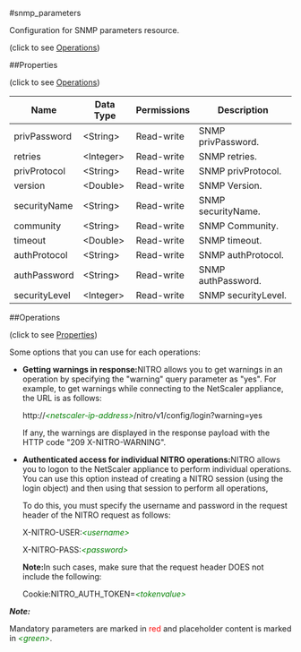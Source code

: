 #snmp_parameters



Configuration for SNMP parameters resource.

<span>(click to see [Operations](#operations))</span>



##Properties 

<span>(click to see [Operations](#operations))</span>





<table><thead><tr><th>Name</th><th>Data Type</th><th>Permissions</th><th>Description</th></tr></thead><tbody><tr><td>privPassword</td><td>&lt;String></td><td>Read-write</td><td>SNMP privPassword.</td></tr><tr><td>retries</td><td>&lt;Integer></td><td>Read-write</td><td>SNMP retries.</td></tr><tr><td>privProtocol</td><td>&lt;String></td><td>Read-write</td><td>SNMP privProtocol.</td></tr><tr><td>version</td><td>&lt;Double></td><td>Read-write</td><td>SNMP Version.</td></tr><tr><td>securityName</td><td>&lt;String></td><td>Read-write</td><td>SNMP securityName.</td></tr><tr><td>community</td><td>&lt;String></td><td>Read-write</td><td>SNMP Community.</td></tr><tr><td>timeout</td><td>&lt;Double></td><td>Read-write</td><td>SNMP timeout.</td></tr><tr><td>authProtocol</td><td>&lt;String></td><td>Read-write</td><td>SNMP authProtocol.</td></tr><tr><td>authPassword</td><td>&lt;String></td><td>Read-write</td><td>SNMP authPassword.</td></tr><tr><td>securityLevel</td><td>&lt;Integer></td><td>Read-write</td><td>SNMP securityLevel.</td></tr></tbody></table>

##Operations 

<span>(click to see [Properties](#properties))</span>





Some options that you can use for each operations:

<ul><li><p><b>Getting warnings in response:</b>NITRO allows you to get warnings in an operation by specifying the "warning" query parameter as "yes". For example, to get warnings while connecting to the NetScaler appliance, the URL is as follows:</p><p>http://<span style="color:green;font-style:italic;">&lt;netscaler-ip-address&gt;</span>/nitro/v1/config/login?warning=yes</p><p>If any, the warnings are displayed in the response payload with the HTTP code "209 X-NITRO-WARNING".</p></li><li><p><b>Authenticated access for individual NITRO operations:</b>NITRO allows you to logon to the NetScaler appliance to perform individual operations. You can use this option instead of creating a NITRO session (using the login object) and then using that session to perform all operations,</p><p>To do this, you must specify the username and password in the request header of the NITRO request as follows:</p><p>X-NITRO-USER:<span style="color:green;font-style:italic;">&lt;username&gt;</span></p><p>X-NITRO-PASS:<span style="color:green;font-style:italic;">&lt;password&gt;</span></p><p><b>Note:</b>In such cases, make sure that the request header DOES not include the following:</p><p>Cookie:NITRO_AUTH_TOKEN=<span style="color:green;font-style:italic;">&lt;tokenvalue&gt;</span></p></li></ul>







***Note:*** 

Mandatory parameters are marked in <span style="color:#FF0000;">red</span> and placeholder content is marked in <span style="color:green;font-style:italic">&lt;green&gt;</span>.



